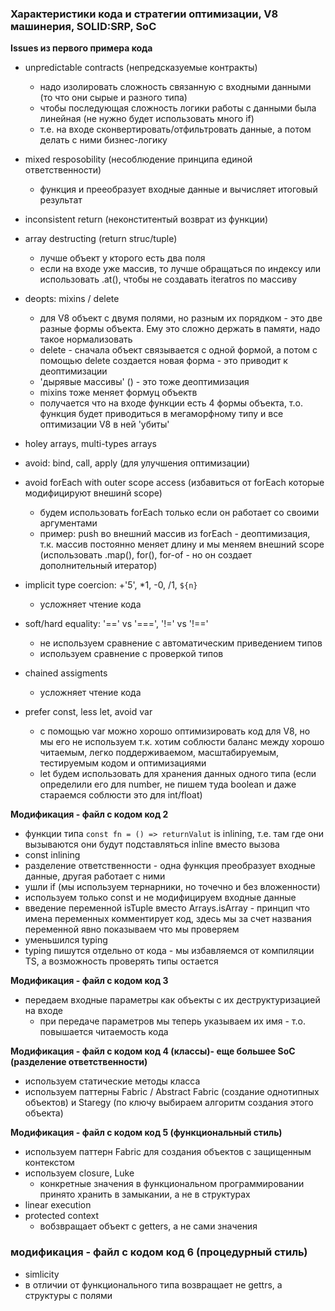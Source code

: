 ### Характеристики кода и стратегии оптимизации, V8 машинерия, SOLID:SRP, SoC

**Issues из первого примера кода**
- unpredictable contracts (непредсказуемые контракты)
    - надо изолировать сложность связанную с входными данными (то что они сырые и разного типа)
    - чтобы последующая сложность логики работы с данными была линейная (не нужно будет использовать много if)
    - т.е. на входе сконвертировать/отфильтровать данные, а потом делать с ними бизнес-логику

- mixed resposobility (несоблюдение принципа единой ответственности)
    - функция и прееобразует входные данные и вычисляет итоговый результат

- inconsistent return (неконститентый возврат из функции)

- array destructing (return struc/tuple)
    - лучше объект у кторого есть два поля
    - если на входе уже массив, то лучше обращаться по индексу или использовать .at(), чтобы не создавать iteratros по массиву

- deopts: mixins / delete
    - для V8 объект с двумя полями, но разным их порядком - это две разные формы объекта. Ему это сложно держать в памяти, надо такое нормализовать
    - delete - сначала объект связывается с одной формой, а потом с помощью delete создается новая форма - это приводит к деоптимизации
    - 'дырявые массивы' (<empty item>) - это тоже деоптимизация
    - mixins тоже меняет формуц объектв
    - получается что на входе функции есть 4 формы объекта, т.о. функция будет приводиться в мегаморфному типу и все оптимизации V8 в ней 'убиты'

- holey arrays, multi-types arrays

- avoid: bind, call, apply (для улучшения оптимизации)

- avoid forEach with outer scope access (избавиться от forEach которые модифицируют внешинй scope)
    - будем использовать forEach только если он работает со своими аргументами
    - пример: push во внешний массив из forEach - деоптимизация, т.к. массив постоянно меняет длину и мы меняем внешний scope (использовать .map(), for(), for-of - но он создает дополнительный итератор)

- implicit type coercion: +'5', *1, -0, /1, `${n}`
    - усложняет чтение кода

- soft/hard equality: '==' vs '===', '!=' vs '!=='
    - не используем сравнение с автоматическим приведением типов
    - используем сравнение с проверкой типов

- chained assigments
    - усложняет чтение кода

- prefer const, less let, avoid var
    - с помощью var можно хорошо оптимизировать код для V8, но мы его не используем т.к. хотим соблюсти баланс между хорошо читаемым, легко поддерживаемом, масштабируемым, тестируемым кодом и оптимизациями
    - let будем использовать для хранения данных одного типа (если определили его для number, не пишем туда boolean и даже стараемся соблюсти это для int/float)

**Модификация - файл с кодом код 2**
- функции типа `const fn = () => returnValut` is inlining, т.е. там где они вызываются они будут подставляться inline вместо вызова
- const inlining
- разделение ответственности - одна функция преобразует входные данные, другая работает с ними
- ушли if (мы используем тернарники, но точечно и без вложенности)
- используем только const и не модифицируем входные данные
- введение переменной isTuple вместо Arrays.isArray - принцип что имена переменных комментирует код, здесь мы за счет названия переменной явно показываем что мы проверяем
- уменьшился typing
- typing пишутся отдельно от кода - мы избавляемся от компиляции TS, а возможность проверять типы остается

**Модификация - файл с кодом код 3**
- передаем входные параметры как объекты с их деструктуризацией на входе
    - при передаче параметров мы теперь указываем их имя - т.о. повышается читаемость кода

**Модификация - файл с кодом код 4 (классы)- еще большее SoC (разделение ответственности)**
- используем статические методы класса
- используем паттерны Fabric / Abstract Fabric (создание однотипных объектов) и Staregy (по ключу выбираем алгоритм создания этого объекта)

**Модификация - файл с кодом код 5 (функциональный стиль)**
- используем паттерн Fabric для создания объектов с защищенным контекстом
- используем closure, Luke
    - конкретные значения в функциональном программировании принято хранить в замыкании, а не в структурах
- linear execution
- protected context
    - вобзвращает объект с getters, а не сами значения

### модификация - файл с кодом код 6 (процедурный стиль)
- simlicity
- в отличии от функционального типа возвращает не gettrs, а структуры с полями
